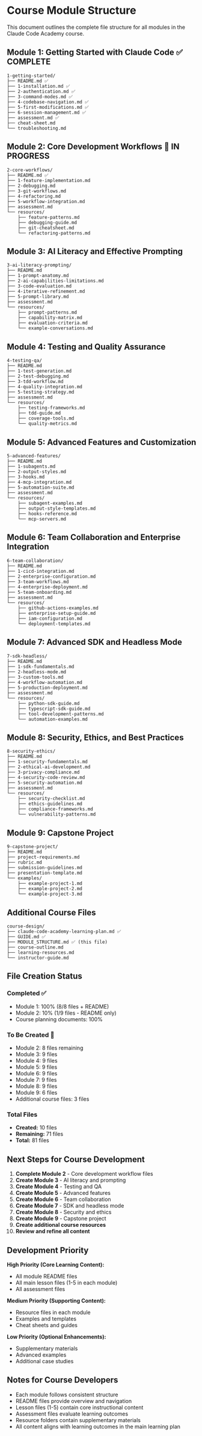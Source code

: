 # Course Module Structure

This document outlines the complete file structure for all modules in the Claude Code Academy course.

## Module 1: Getting Started with Claude Code ✅ COMPLETE

```
1-getting-started/
├── README.md ✅
├── 1-installation.md ✅
├── 2-authentication.md ✅
├── 3-command-modes.md ✅
├── 4-codebase-navigation.md ✅
├── 5-first-modifications.md ✅
├── 6-session-management.md ✅
├── assessment.md ✅
├── cheat-sheet.md
└── troubleshooting.md
```

## Module 2: Core Development Workflows 🔄 IN PROGRESS

```
2-core-workflows/
├── README.md ✅
├── 1-feature-implementation.md
├── 2-debugging.md
├── 3-git-workflows.md
├── 4-refactoring.md
├── 5-workflow-integration.md
├── assessment.md
└── resources/
    ├── feature-patterns.md
    ├── debugging-guide.md
    ├── git-cheatsheet.md
    └── refactoring-patterns.md
```

## Module 3: AI Literacy and Effective Prompting

```
3-ai-literacy-prompting/
├── README.md
├── 1-prompt-anatomy.md
├── 2-ai-capabilities-limitations.md
├── 3-code-evaluation.md
├── 4-iterative-refinement.md
├── 5-prompt-library.md
├── assessment.md
└── resources/
    ├── prompt-patterns.md
    ├── capability-matrix.md
    ├── evaluation-criteria.md
    └── example-conversations.md
```

## Module 4: Testing and Quality Assurance

```
4-testing-qa/
├── README.md
├── 1-test-generation.md
├── 2-test-debugging.md
├── 3-tdd-workflow.md
├── 4-quality-integration.md
├── 5-testing-strategy.md
├── assessment.md
└── resources/
    ├── testing-frameworks.md
    ├── tdd-guide.md
    ├── coverage-tools.md
    └── quality-metrics.md
```

## Module 5: Advanced Features and Customization

```
5-advanced-features/
├── README.md
├── 1-subagents.md
├── 2-output-styles.md
├── 3-hooks.md
├── 4-mcp-integration.md
├── 5-automation-suite.md
├── assessment.md
└── resources/
    ├── subagent-examples.md
    ├── output-style-templates.md
    ├── hooks-reference.md
    └── mcp-servers.md
```

## Module 6: Team Collaboration and Enterprise Integration

```
6-team-collaboration/
├── README.md
├── 1-cicd-integration.md
├── 2-enterprise-configuration.md
├── 3-team-workflows.md
├── 4-enterprise-deployment.md
├── 5-team-onboarding.md
├── assessment.md
└── resources/
    ├── github-actions-examples.md
    ├── enterprise-setup-guide.md
    ├── iam-configuration.md
    └── deployment-templates.md
```

## Module 7: Advanced SDK and Headless Mode

```
7-sdk-headless/
├── README.md
├── 1-sdk-fundamentals.md
├── 2-headless-mode.md
├── 3-custom-tools.md
├── 4-workflow-automation.md
├── 5-production-deployment.md
├── assessment.md
└── resources/
    ├── python-sdk-guide.md
    ├── typescript-sdk-guide.md
    ├── tool-development-patterns.md
    └── automation-examples.md
```

## Module 8: Security, Ethics, and Best Practices

```
8-security-ethics/
├── README.md
├── 1-security-fundamentals.md
├── 2-ethical-ai-development.md
├── 3-privacy-compliance.md
├── 4-security-code-review.md
├── 5-security-automation.md
├── assessment.md
└── resources/
    ├── security-checklist.md
    ├── ethics-guidelines.md
    ├── compliance-frameworks.md
    └── vulnerability-patterns.md
```

## Module 9: Capstone Project

```
9-capstone-project/
├── README.md
├── project-requirements.md
├── rubric.md
├── submission-guidelines.md
├── presentation-template.md
└── examples/
    ├── example-project-1.md
    ├── example-project-2.md
    └── example-project-3.md
```

## Additional Course Files

```
course-design/
├── claude-code-academy-learning-plan.md ✅
├── GUIDE.md ✅
├── MODULE_STRUCTURE.md ✅ (this file)
├── course-outline.md
├── learning-resources.md
└── instructor-guide.md
```

## File Creation Status

### Completed ✅
- Module 1: 100% (8/8 files + README)
- Module 2: 10% (1/9 files - README only)
- Course planning documents: 100%

### To Be Created 📝
- Module 2: 8 files remaining
- Module 3: 9 files
- Module 4: 9 files
- Module 5: 9 files
- Module 6: 9 files
- Module 7: 9 files
- Module 8: 9 files
- Module 9: 6 files
- Additional course files: 3 files

### Total Files
- **Created:** 10 files
- **Remaining:** 71 files
- **Total:** 81 files

## Next Steps for Course Development

1. **Complete Module 2** - Core development workflow files
2. **Create Module 3** - AI literacy and prompting
3. **Create Module 4** - Testing and QA
4. **Create Module 5** - Advanced features
5. **Create Module 6** - Team collaboration
6. **Create Module 7** - SDK and headless mode
7. **Create Module 8** - Security and ethics
8. **Create Module 9** - Capstone project
9. **Create additional course resources**
10. **Review and refine all content**

## Development Priority

**High Priority (Core Learning Content):**
- All module README files
- All main lesson files (1-5 in each module)
- All assessment files

**Medium Priority (Supporting Content):**
- Resource files in each module
- Examples and templates
- Cheat sheets and guides

**Low Priority (Optional Enhancements):**
- Supplementary materials
- Advanced examples
- Additional case studies

## Notes for Course Developers

- Each module follows consistent structure
- README files provide overview and navigation
- Lesson files (1-5) contain core instructional content
- Assessment files evaluate learning outcomes
- Resource folders contain supplementary materials
- All content aligns with learning outcomes in the main learning plan

